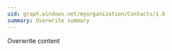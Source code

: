 ```yaml
---
uid: graph.windows.net/myorganization/Contacts/1.0
summary: Overwrite summary
---
```


Overwrite content
